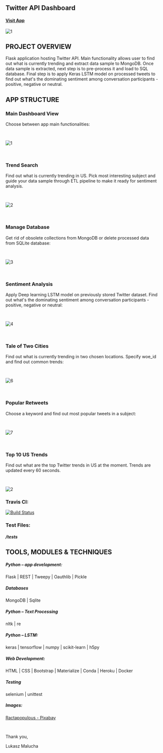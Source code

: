 ## Twitter API Dashboard

#### [Visit App](https://twitter-rest-api-dashboard2.herokuapp.com/)


![1](https://user-images.githubusercontent.com/26208598/56461857-839d5c00-63b1-11e9-9c8a-4d1b5a4d0884.JPG)


## PROJECT OVERVIEW

Flask application hosting Twitter API. Main functionality allows user to find out what is currently trending and extract data sample to MongoDB.
Once data sample is extracted, next step is to pre-process it and load to SQL database. Final step is to apply Keras LSTM model on processed tweets to find out what's the dominating sentiment 
among conversation participants - positive, negative or neutral.



## APP STRUCTURE


### Main Dashboard View

Choose between app main functionalities:

<br>

![1](https://user-images.githubusercontent.com/26208598/57719179-178fda00-7677-11e9-951c-bb751ac65602.JPG)

<br>

### Trend Search

Find out what is currently trending in US. Pick most interesting subject and guide your data sample through ETL pipeline to make it ready for sentiment analysis.

<br>

![2](https://user-images.githubusercontent.com/26208598/56461858-839d5c00-63b1-11e9-88b9-a4c4e0bd0221.JPG)

<br>

### Manage Database

Get rid of obsolete collections from MongoDB or delete processed data from SQLite database:  

<br>

![3](https://user-images.githubusercontent.com/26208598/56461859-8435f280-63b1-11e9-82ca-2fdd7f27be71.JPG)

<br>

### Sentiment Analysis 

Apply Deep learning LSTM model on previously stored Twitter dataset. Find out what's the dominating sentiment among conversation participants - positive, negative or neutral:

<br>

![4](https://user-images.githubusercontent.com/26208598/56461860-8435f280-63b1-11e9-816d-46d989e0f853.JPG)

<br>

### Tale of Two Cities

Find out what is currently trending in two chosen locations. Specify woe_id and find out common trends:

<br>

![6](https://user-images.githubusercontent.com/26208598/56461861-8435f280-63b1-11e9-9b28-0ce89dca1a18.JPG)

<br>

### Popular Retweets


Choose a keyword and find out most popular tweets in a subject:

<br>

![7](https://user-images.githubusercontent.com/26208598/56461862-8435f280-63b1-11e9-9557-db3468aa9de3.JPG)

<br>

### Top 10 US Trends 

Find out what are the top Twitter trends in US at the moment. Trends are updated every 60 seconds. 

<br>

![2](https://user-images.githubusercontent.com/26208598/57719279-4dcd5980-7677-11e9-8647-9721da6eed9a.JPG)

### Travis CI:

[![Build Status](https://travis-ci.com/LukaszMalucha/Twitter-API-Dashboard.svg?branch=master)](https://travis-ci.com/LukaszMalucha/Twitter-API-Dashboard)

### Test Files:

##### /tests

## TOOLS, MODULES & TECHNIQUES

##### Python – app development:
Flask | REST | Tweepy | Oauthlib | Pickle

##### Databases
MongoDB | Sqlite 

##### Python – Text Processing
nltk | re 

##### Python – LSTM:
keras | tensorflow | numpy | scikit-learn | h5py

##### Web Development:
HTML | CSS | Bootstrap | Materialize | Conda | Heroku | Docker

##### Testing
selenium | unittest

##### Images:

[Ractapopulous - Pixabay ](https://pixabay.com/users/ractapopulous-24766/?tab=popular&pagi=5)

<br>

Thank you,

Lukasz Malucha
